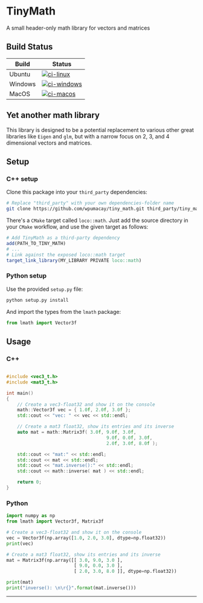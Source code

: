 # TinyMath

A small header-only math library for vectors and matrices

## Build Status

| Build   | Status
| ------- | ------------------------------
| Ubuntu  | [![ci-linux][0]][1]       |
| Windows | [![ci-windows][2]][3]     |
| MacOS   | [![ci-macos][4]][5]       |

## Yet another math library

This library is designed to be a potential replacement to various other great
libraries like `Eigen` and `glm`, but with a narrow focus on 2, 3, and 4
dimensional vectors and matrices.

## Setup

### C++ setup

Clone this package into your `third_party` dependencies:

```bash
# Replace "third_party" with your own dependencies-folder name
git clone https://github.com/wpumacay/tiny_math.git third_party/tiny_math
```

There's a `CMake` target called `loco::math`. Just add the source directory in
your `CMake` workflow, and use the given target as follows:

```CMake
# Add TinyMath as a third-party dependency
add(PATH_TO_TINY_MATH)
# ...
# Link against the exposed loco::math target
target_link_library(MY_LIBRARY PRIVATE loco::math)
```

### Python setup

Use the provided `setup.py` file:

```bash
python setup.py install
```

And import the types from the `lmath` package:

```python
from lmath import Vector3f
```

## Usage

### C++

```c++

#include <vec3_t.h>
#include <mat3_t.h>

int main()
{
    // Create a vec3-float32 and show it on the console
    math::Vector3f vec = { 1.0f, 2.0f, 3.0f };
    std::cout << "vec: " << vec << std::endl;

    // Create a mat3 float32, show its entries and its inverse
    auto mat = math::Matrix3f( 3.0f, 9.0f, 3.0f,
                                     9.0f, 0.0f, 3.0f,
                                     2.0f, 3.0f, 8.0f );

    std::cout << "mat:" << std::endl;
    std::cout << mat << std::endl;
    std::cout << "mat.inverse():" << std::endl;
    std::cout << math::inverse( mat ) << std::endl;

    return 0;
}
```

### Python

```python
import numpy as np
from lmath import Vector3f, Matrix3f

# Create a vec3-float32 and show it on the console
vec = Vector3f(np.array([1.0, 2.0, 3.0], dtype=np.float32))
print(vec)

# Create a mat3 float32, show its entries and its inverse
mat = Matrix3f(np.array([[ 3.0, 9.0, 3.0 ],
                         [ 9.0, 0.0, 3.0 ],
                         [ 2.0, 3.0, 8.0 ]], dtype=np.float32))

print(mat)
print("inverse(): \n\r{}".format(mat.inverse()))
```

---

[0]: <https://github.com/wpumacay/loco_math/actions/workflows/ci-linux.yml/badge.svg> (ci-linux-badge)
[1]: <https://github.com/wpumacay/loco_math/actions/workflows/ci-linux.yml> (ci-linux-status)
[2]: <https://github.com/wpumacay/loco_math/actions/workflows/ci-windows.yml/badge.svg> (ci-windows-badge)
[3]: <https://github.com/wpumacay/loco_math/actions/workflows/ci-windows.yml> (ci-windows-status)
[4]: <https://github.com/wpumacay/loco_math/actions/workflows/ci-macos.yml/badge.svg> (ci-macos-badge)
[5]: <https://github.com/wpumacay/loco_math/actions/workflows/ci-macos.yml> (ci-macos-status)
